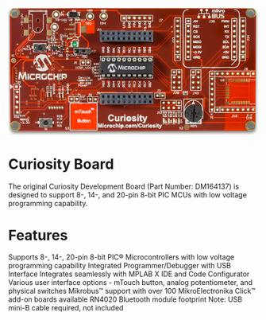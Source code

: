 
![Curiosity Board](images/Curiosity.jpg)<br>
# Curiosity Board

The original Curiosity Development Board (Part Number: DM164137) is designed to support 8-, 14-, and 20-pin 8-bit PIC MCUs with low voltage programming capability.

# Features

Supports 8-, 14-, 20-pin 8-bit PIC® Microcontrollers with low voltage programming capability
Integrated Programmer/Debugger with USB Interface
Integrates seamlessly with MPLAB X IDE and Code Configurator
Various user interface options - mTouch button, analog potentiometer, and physical switches
Mikrobus™ support with over 100 MikroElectronika Click™ add-on boards available
RN4020 Bluetooth module footprint
Note: USB mini-B cable required, not included
